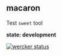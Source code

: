 macaron
---

Test `sweet` tool

__state: development__

[![wercker status](https://app.wercker.com/status/768259e3ca07e23519fa62d233f5c738/m/master "wercker status")](https://app.wercker.com/project/byKey/768259e3ca07e23519fa62d233f5c738)
